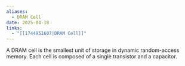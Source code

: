 ```yaml
---
aliases:
  - DRAM Cell
date: 2025-04-18
links:
  - "[[1744951607|DRAM Cell]]"
---
```

A DRAM cell is the smallest unit of storage in dynamic random-access memory. Each cell is composed of a single transistor and a capacitor.